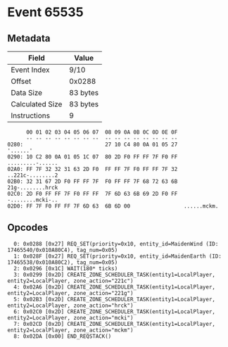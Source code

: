 # Event 65535

## Metadata

| Field           | Value    |
|-----------------|----------|
| Event Index     | 9/10     |
| Offset          | 0x0288   |
| Data Size       | 83 bytes |
| Calculated Size | 83 bytes |
| Instructions    | 9        |

```
      00 01 02 03 04 05 06 07  08 09 0A 0B 0C 0D 0E 0F
      -- -- -- -- -- -- -- --  -- -- -- -- -- -- -- --
0280:                          27 10 C4 80 0A 01 05 27          '......'
0290: 10 C2 80 0A 01 05 1C 07  80 2D F0 FF FF 7F F0 FF  .........-......
02A0: FF 7F 32 32 31 63 2D F0  FF FF 7F F0 FF FF 7F 32  ..221c-........2
02B0: 32 31 67 2D F0 FF FF 7F  F0 FF FF 7F 68 72 63 6B  21g-........hrck
02C0: 2D F0 FF FF 7F F0 FF FF  7F 6D 63 6B 69 2D F0 FF  -........mcki-..
02D0: FF 7F F0 FF FF 7F 6D 63  6B 6D 00                 ......mckm.     
```

## Opcodes

```
  0: 0x0288 [0x27] REQ_SET(priority=0x10, entity_id=MaidenWind (ID: 17465540/0x010A80C4), tag_num=0x05)
  1: 0x028F [0x27] REQ_SET(priority=0x10, entity_id=MaidenEarth (ID: 17465538/0x010A80C2), tag_num=0x05)
  2: 0x0296 [0x1C] WAIT(180* ticks)
  3: 0x0299 [0x2D] CREATE_ZONE_SCHEDULER_TASK(entity1=LocalPlayer, entity2=LocalPlayer, zone_action="221c")
  4: 0x02A6 [0x2D] CREATE_ZONE_SCHEDULER_TASK(entity1=LocalPlayer, entity2=LocalPlayer, zone_action="221g")
  5: 0x02B3 [0x2D] CREATE_ZONE_SCHEDULER_TASK(entity1=LocalPlayer, entity2=LocalPlayer, zone_action="hrck")
  6: 0x02C0 [0x2D] CREATE_ZONE_SCHEDULER_TASK(entity1=LocalPlayer, entity2=LocalPlayer, zone_action="mcki")
  7: 0x02CD [0x2D] CREATE_ZONE_SCHEDULER_TASK(entity1=LocalPlayer, entity2=LocalPlayer, zone_action="mckm")
  8: 0x02DA [0x00] END_REQSTACK()
```
